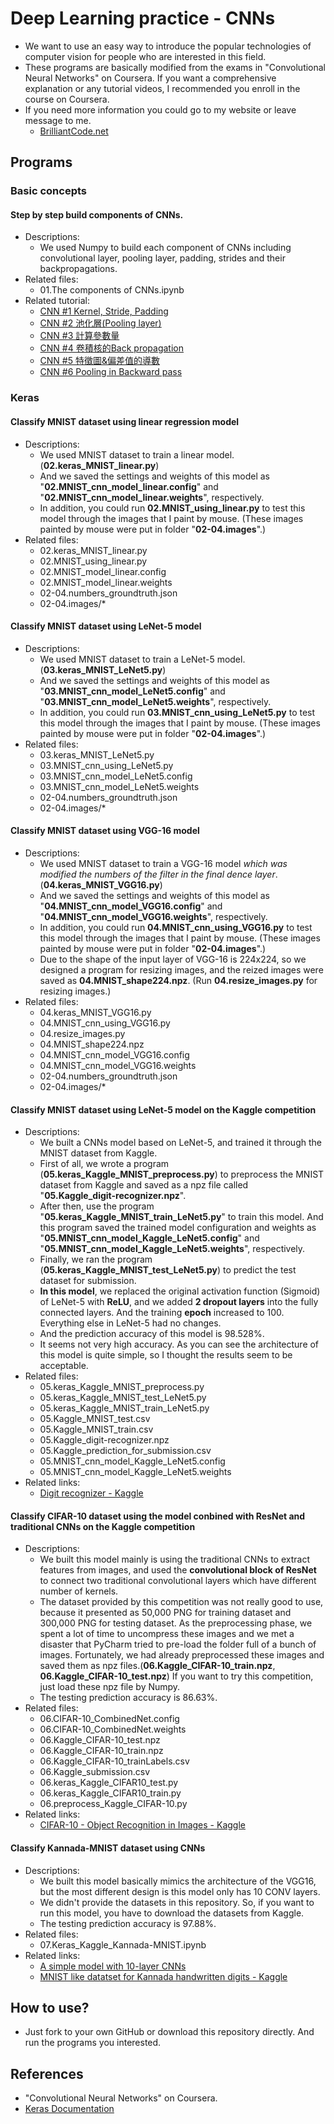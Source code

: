 # Deep Learning practice - CNNs
 - We want to use an easy way to introduce the popular technologies of computer vision for people who are interested in this field.
 - These programs are basically modified from the exams in "Convolutional Neural Networks" on Coursera. If you want a comprehensive explanation or any tutorial videos, I recommended you enroll in the course on Coursera.
 - If you need more information you could go to my website or leave message to me.
     - [BrilliantCode.net](https://www.brilliantcode.net/)

## Programs
### Basic concepts
#### Step by step build components of CNNs.
  - Descriptions:
    - We used Numpy to build each component of CNNs including convolutional layer, pooling layer, padding, strides and their backpropagations.
  - Related files:
    - 01.The components of CNNs.ipynb
  - Related tutorial:
      - [CNN #1 Kernel, Stride, Padding](https://www.brilliantcode.net/1584/convolutional-neural-networks-1-convolution-layer-stride-padding-kernel/)
      - [CNN #2 池化層(Pooling layer)](https://www.brilliantcode.net/1586/convolutional-neural-networks-2-pooling-layer/)
      - [CNN #3 計算參數量](https://www.brilliantcode.net/1646/convolutional-neural-networks-3-calculate-number-of-parameters/)
      - [CNN #4 卷積核的Back propagation](https://www.brilliantcode.net/1670/convolutional-neural-networks-4-backpropagation-in-kernels-of-cnns/)
      - [CNN #5 特徵圖&偏差值的導數](https://www.brilliantcode.net/1748/convolutional-neural-networks-5-backpropagation-in-feature-maps-biases-of-cnns/)
      - [CNN #6 Pooling in Backward pass](https://www.brilliantcode.net/1781/convolutional-neural-networks-6-backpropagation-in-pooling-layers-of-cnns/)

### Keras
#### Classify MNIST dataset using linear regression model
   - Descriptions:
     - We used MNIST dataset to train a linear model. (**02.keras_MNIST_linear.py**)
     - And we saved the settings and weights of this model as "**02.MNIST_cnn_model_linear.config**" and "**02.MNIST_cnn_model_linear.weights**", respectively.
     - In addition, you could run **02.MNIST_using_linear.py** to test this model through the images that I paint by mouse. (These images painted by mouse were put in folder "**02-04.images**".)
   - Related files:
     - 02.keras_MNIST_linear.py
     - 02.MNIST_using_linear.py
     - 02.MNIST_model_linear.config
     - 02.MNIST_model_linear.weights
     - 02-04.numbers_groundtruth.json
     - 02-04.images/*

#### Classify MNIST dataset using LeNet-5 model
  - Descriptions:
    - We used MNIST dataset to train a LeNet-5 model. (**03.keras_MNIST_LeNet5.py**)
    - And we saved the settings and weights of this model as "**03.MNIST_cnn_model_LeNet5.config**" and "**03.MNIST_cnn_model_LeNet5.weights**", respectively.
    - In addition, you could run **03.MNIST_cnn_using_LeNet5.py** to test this model through the images that I paint by mouse. (These images painted by mouse were put in folder "**02-04.images**".)
  - Related files:
    - 03.keras_MNIST_LeNet5.py
    - 03.MNIST_cnn_using_LeNet5.py
    - 03.MNIST_cnn_model_LeNet5.config
    - 03.MNIST_cnn_model_LeNet5.weights
    - 02-04.numbers_groundtruth.json
    - 02-04.images/*

#### Classify MNIST dataset using VGG-16 model
  - Descriptions:
    - We used MNIST dataset to train a VGG-16 model *which was modified the numbers of the filter in the final dence layer*. (**04.keras_MNIST_VGG16.py**)
    - And we saved the settings and weights of this model as "**04.MNIST_cnn_model_VGG16.config**" and "**04.MNIST_cnn_model_VGG16.weights**", respectively.
    - In addition, you could run **04.MNIST_cnn_using_VGG16.py** to test this model through the images that I paint by mouse. (These images painted by mouse were put in folder "**02-04.images**".)
    - Due to the shape of the input layer of VGG-16 is 224x224, so we designed a program for resizing images, and the reized images were saved as **04.MNIST_shape224.npz**. (Run **04.resize_images.py** for resizing images.)
  - Related files:
    - 04.keras_MNIST_VGG16.py
    - 04.MNIST_cnn_using_VGG16.py
    - 04.resize_images.py
    - 04.MNIST_shape224.npz
    - 04.MNIST_cnn_model_VGG16.config
    - 04.MNIST_cnn_model_VGG16.weights
    - 02-04.numbers_groundtruth.json
    - 02-04.images/*

#### Classify MNIST dataset using LeNet-5 model on the Kaggle competition
  - Descriptions:
    - We built a CNNs model based on LeNet-5, and trained it through the MNIST dataset from Kaggle.
    - First of all, we wrote a program (**05.keras_Kaggle_MNIST_preprocess.py**) to preprocess the MNIST dataset from Kaggle and saved as a npz file called "**05.Kaggle_digit-recognizer.npz**".
    - After then, use the program "**05.keras_Kaggle_MNIST_train_LeNet5.py**" to train this model. And this program saved the trained model configuration and weights as "**05.MNIST_cnn_model_Kaggle_LeNet5.config**" and "**05.MNIST_cnn_model_Kaggle_LeNet5.weights**", respectively.
    - Finally, we ran the program (**05.keras_Kaggle_MNIST_test_LeNet5.py**) to predict the test dataset for submission.
    - **In this model**, we replaced the original activation function (Sigmoid) of LeNet-5 with **ReLU**, and we added **2 dropout layers** into the fully connected layers. And the training **epoch** increased to 100. Everything else in LeNet-5 had no changes.
    - And the prediction accuracy of this model is 98.528%.
    - It seems not very high accuracy. As you can see the architecture of this model is quite simple, so I thought the results seem to be acceptable.
  - Related files:
    - 05.keras_Kaggle_MNIST_preprocess.py
    - 05.keras_Kaggle_MNIST_test_LeNet5.py
    - 05.keras_Kaggle_MNIST_train_LeNet5.py
    - 05.Kaggle_MNIST_test.csv
    - 05.Kaggle_MNIST_train.csv
    - 05.Kaggle_digit-recognizer.npz
    - 05.Kaggle_prediction_for_submission.csv
    - 05.MNIST_cnn_model_Kaggle_LeNet5.config
    - 05.MNIST_cnn_model_Kaggle_LeNet5.weights
  - Related links:
    - [Digit recognizer - Kaggle](https://www.kaggle.com/c/digit-recognizer)

#### Classify CIFAR-10 dataset using the model conbined with ResNet and traditional CNNs on the Kaggle competition
  - Descriptions:
    - We built this model mainly is using the traditional CNNs to extract features from images, and used the **convolutional block of ResNet** to connect two traditional convolutional layers which have different number of kernels.
    - The dataset provided by this competition was not really good to use, because it presented as 50,000 PNG for training dataset and 300,000 PNG for testing dataset. As the preprocessing phase, we spent a lot of time to uncompress these images and we met a disaster that PyCharm tried to pre-load the folder full of a bunch of images. Fortunately, we had already preprocessed these images and saved them as npz files.(**06.Kaggle_CIFAR-10_train.npz**, **06.Kaggle_CIFAR-10_test.npz**) If you want to try this competition, just load these npz file by Numpy.
    - The testing prediction accuracy is 86.63%.
  - Related files:
    - 06.CIFAR-10_CombinedNet.config
    - 06.CIFAR-10_CombinedNet.weights
    - 06.Kaggle_CIFAR-10_test.npz
    - 06.Kaggle_CIFAR-10_train.npz
    - 06.Kaggle_CIFAR-10_trainLabels.csv
    - 06.Kaggle_submission.csv
    - 06.keras_Kaggle_CIFAR10_test.py
    - 06.keras_Kaggle_CIFAR10_train.py
    - 06.preprocess_Kaggle_CIFAR-10.py
  - Related links:
    - [CIFAR-10 - Object Recognition in Images - Kaggle](https://www.kaggle.com/c/cifar-10/)

#### Classify Kannada-MNIST dataset using CNNs
  - Descriptions:
    - We built this model basically mimics the architecture of the VGG16, but the most different design is this model only has 10 CONV layers.
    - We didn't provide the datasets in this repository. So, if you want to run this model, you have to download the datasets from Kaggle.
    - The testing prediction accuracy is 97.88%.
  - Related files:
    - 07.Keras_Kaggle_Kannada-MNIST.ipynb
  - Related links:
    - [A simple model with 10-layer CNNs](https://www.kaggle.com/polunwang/a-simple-model-with-10-layer-cnns)
    - [MNIST like datatset for Kannada handwritten digits - Kaggle](https://www.kaggle.com/c/Kannada-MNIST)

## How to use?
 - Just fork to your own GitHub or download this repository directly. And run the programs you interested.

## References
 - "Convolutional Neural Networks" on Coursera.
 - [Keras Documentation](https://keras.io/)
